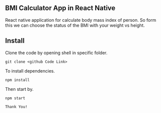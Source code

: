 ## BMI Calculator App in React Native

React native application for calculate body mass index of person.
So form this we can choose the status of the BMI with your weight vs height.

## Install

Clone the code by opening shell in specific folder.

```shell
git clone <github Code Link>
```

To install dependencies.

```shell
npm install
```

Then start by.

```shell
npm start

Thank You!
```
